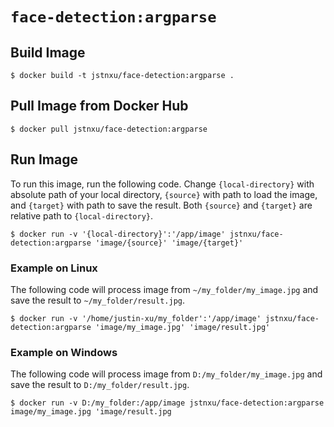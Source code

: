 # `face-detection:argparse`

## Build Image

```
$ docker build -t jstnxu/face-detection:argparse .
```

## Pull Image from Docker Hub

```
$ docker pull jstnxu/face-detection:argparse
```

## Run Image

To run this image, run the following code. Change `{local-directory}` with absolute path of your local directory, `{source}` with path to load the image, and `{target}` with path to save the result. Both `{source}` and `{target}` are relative path to `{local-directory}`.

```
$ docker run -v '{local-directory}':'/app/image' jstnxu/face-detection:argparse 'image/{source}' 'image/{target}' 
```

### Example on Linux

The following code will process image from `~/my_folder/my_image.jpg` and save the result to `~/my_folder/result.jpg`.

```
$ docker run -v '/home/justin-xu/my_folder':'/app/image' jstnxu/face-detection:argparse 'image/my_image.jpg' 'image/result.jpg' 
```

### Example on Windows

The following code will process image from `D:/my_folder/my_image.jpg` and save the result to `D:/my_folder/result.jpg`.

```
$ docker run -v D:/my_folder:/app/image jstnxu/face-detection:argparse image/my_image.jpg 'image/result.jpg 
```
